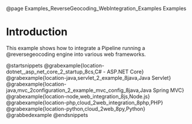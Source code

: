 @page Examples_ReverseGeocoding_WebIntegration_Examples Examples

# Introduction

This example shows how to integrate a Pipeline running a @reversegeocoding engine into various web frameworks.

@startsnippets
@grabexample{location-dotnet,_asp_net_core_2_startup_8cs,C# - ASP.NET Core}
@grabexample{location-java,servlet_2_example_8java,Java Servlet}
@grabexample{location-java,mvc_2configuration_2_example_mvc_config_8java,Java Spring MVC}
@grabexample{location-node,web_integration_8js,Node.js}
@grabexample{location-php,cloud_2web_integration_8php,PHP}
@grabexample{location-python,cloud_2web_8py,Python}
@grabbedexample
@endsnippets
